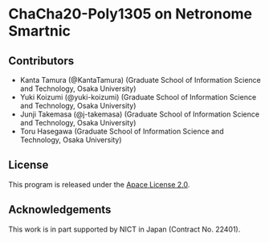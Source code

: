 # ChaCha20-Poly1305 on Netronome Smartnic

## Contributors
- Kanta Tamura (@KantaTamura) (Graduate School of Information Science and Technology, Osaka University)
- Yuki Koizumi (@yuki-koizumi) (Graduate School of Information Science and Technology, Osaka University)
- Junji Takemasa (@j-takemasa) (Graduate School of Information Science and Technology, Osaka University)
- Toru Hasegawa (Graduate School of Information Science and Technology, Osaka University)

## License
This program is released under the [Apace License 2.0](https://www.apache.org/licenses/LICENSE-2.0).

## Acknowledgements
This work is in part supported by NICT in Japan (Contract No. 22401).
